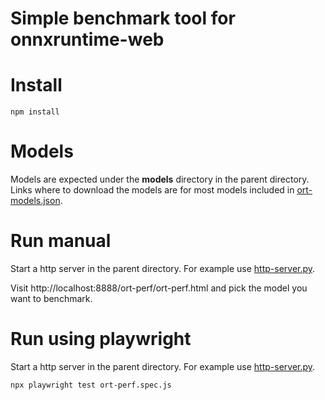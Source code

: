# Simple benchmark tool for onnxruntime-web

# Install

```
npm install
```

# Models

Models are expected under the **models** directory in the parent directory.
Links where to download the models are for most models included in [ort-models.json](ort-models.json).

# Run manual

Start a http server in the parent directory. For example use [http-server.py](../http-server.py).

Visit http://localhost:8888/ort-perf/ort-perf.html and pick the model you want to benchmark.

# Run using playwright

Start a http server in the parent directory. For example use [http-server.py](../http-server.py).

```
npx playwright test ort-perf.spec.js
```
